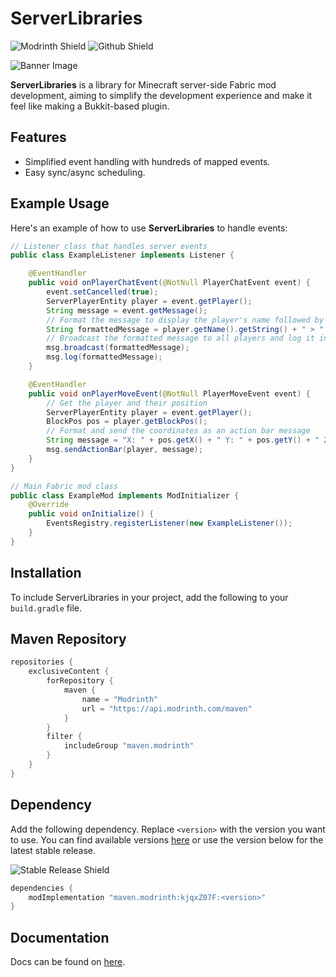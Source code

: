 # ServerLibraries

![Modrinth Shield](https://img.shields.io/modrinth/dt/kjqxZ07F?style=for-the-badge&logo=modrinth&color=00AF5C)
![Github Shield](https://img.shields.io/badge/Source_code-Available-src?style=for-the-badge&color=00AF5C&logo=github&label=Source%20code&link=https://github.com/VitacraftOrg/ServerLibraries)

![Banner Image](https://github.com/VitacraftOrg/ServerLibraries/blob/master/images/banner1.png?raw=true)

**ServerLibraries** is a library for Minecraft server-side Fabric mod development, aiming to simplify the development experience and make it feel like making a Bukkit-based plugin.

## Features
- Simplified event handling with hundreds of mapped events.
- Easy sync/async scheduling.

## Example Usage

Here's an example of how to use **ServerLibraries** to handle events:

```java
// Listener class that handles server events
public class ExampleListener implements Listener {

    @EventHandler
    public void onPlayerChatEvent(@NotNull PlayerChatEvent event) {
        event.setCancelled(true);
        ServerPlayerEntity player = event.getPlayer();
        String message = event.getMessage();
        // Format the message to display the player's name followed by the message
        String formattedMessage = player.getName().getString() + " > " + message;
        // Broadcast the formatted message to all players and log it in the console
        msg.broadcast(formattedMessage);
        msg.log(formattedMessage);
    }

    @EventHandler
    public void onPlayerMoveEvent(@NotNull PlayerMoveEvent event) {
        // Get the player and their position
        ServerPlayerEntity player = event.getPlayer();
        BlockPos pos = player.getBlockPos();
        // Format and send the coordinates as an action bar message
        String message = "X: " + pos.getX() + " Y: " + pos.getY() + " Z: " + pos.getZ();
        msg.sendActionBar(player, message);
    }
}

// Main Fabric mod class
public class ExampleMod implements ModInitializer {
    @Override
    public void onInitialize() {
        EventsRegistry.registerListener(new ExampleListener());
    }
}
```

## Installation

To include ServerLibraries in your project, add the following to your `build.gradle` file.

## Maven Repository
```groovy
repositories {
    exclusiveContent {
        forRepository {
            maven {
                name = "Modrinth"
                url = "https://api.modrinth.com/maven"
            }
        }
        filter {
            includeGroup "maven.modrinth"
        }
    }
}
```

## Dependency
Add the following dependency. Replace `<version>` with the version you want to use. You can find available versions [here](https://modrinth.com/mod/serverlibraries/versions) or use the version below for the latest stable release.

![Stable Release Shield](https://img.shields.io/badge/dynamic/json?url=https%3A%2F%2Fapi.modrinth.com%2Fv2%2Fproject%2FkjqxZ07F&query=%24..versions%5B-1%3A%5D&style=flat-square&logo=gradle&label=latest%3Astable&color=00AF5C&link=https%3A%2F%2Fmodrinth.com%2Fmod%2Fserverlibraries)
```groovy
dependencies {
    modImplementation "maven.modrinth:kjqxZ07F:<version>"
}
```

## Documentation
Docs can be found on [here](https://relism.gitbook.io/serverlibraries).

